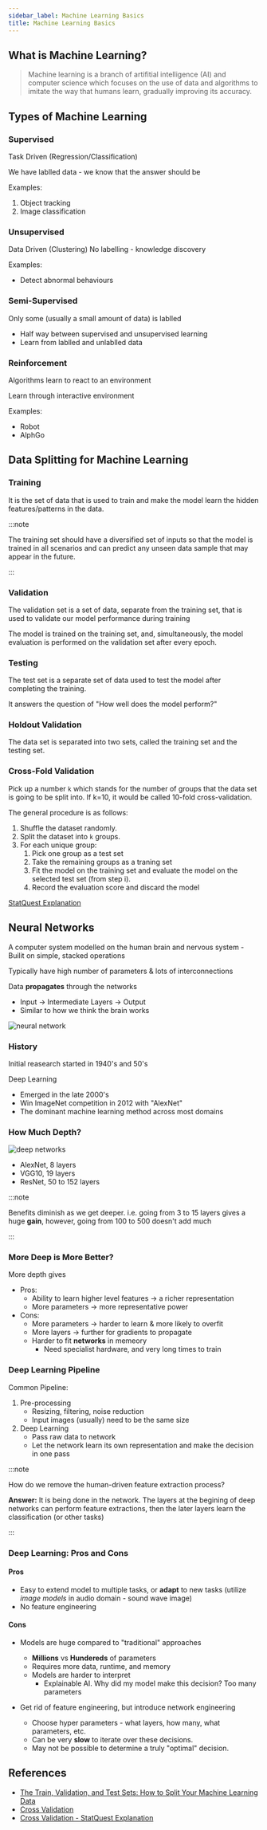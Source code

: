 ```yaml
---
sidebar_label: Machine Learning Basics
title: Machine Learning Basics
---
```


## What is Machine Learning?

> Machine learning is a branch of artifitial intelligence (AI) and computer science which focuses on the use of data and algorithms to imitate the way that humans learn, gradually improving its accuracy.

## Types of Machine Learning

### Supervised

Task Driven (Regression/Classification)

We have lablled data - we know that the answer should be

Examples:

1. Object tracking
2. Image classification

### Unsupervised

Data Driven (Clustering)
No labelling - knowledge discovery

Examples:

- Detect abnormal behaviours

### Semi-Supervised

Only some (usually a small amount of data) is lablled

- Half way between supervised and unsupervised learning
- Learn from lablled and unlablled data

### Reinforcement

Algorithms learn to react to an environment

Learn through interactive environment

Examples:

- Robot
- AlphGo

## Data Splitting for Machine Learning

### Training

It is the set of data that is used to train and make the model learn the hidden features/patterns in the data.

:::note

The training set should have a diversified set of inputs so that the model is trained in all scenarios and can predict any unseen data sample that may appear in the future.

:::

### Validation

The validation set is a set of data, separate from the training set, that is used to validate our model performance during training

The model is trained on the training set, and, simultaneously, the model evaluation is performed on the validation set after every epoch.

### Testing

The test set is a separate set of data used to test the model after completing the training.

It answers the question of "How well does the model perform?"

### Holdout Validation

The data set is separated into two sets, called the training set and the testing set.

### Cross-Fold Validation

Pick up a number `k` which stands for the number of groups that the data set is going to be split into. If k=10, it would be called 10-fold cross-validation.

The general procedure is as follows:

1. Shuffle the dataset randomly.
2. Split the dataset into `k` groups.
3. For each unique group:
   1. Pick one group as a test set
   2. Take the remaining groups as a traning set
   3. Fit the model on the training set and evaluate the model on the selected test set (from step i).
   4. Record the evaluation score and discard the model

[StatQuest Explanation](https://www.youtube.com/watch?v=fSytzGwwBVw&t=78s)

## Neural Networks

A computer system modelled on the human brain and nervous system - Builit on simple, stacked operations

Typically have high number of parameters & lots of interconnections

Data **propagates** through the networks

- Input -> Intermediate Layers -> Output
- Similar to how we think the brain works

![neural network](./_assets-01/Neural_network_example.png)

### History

Initial reasearch started in 1940's and 50's

Deep Learning

- Emerged in the late 2000's
- Win ImageNet competition in 2012 with "AlexNet"
- The dominant machine learning method across most domains

### How Much Depth?

![deep networks](_assets-01/deep_networks.jpg)

- AlexNet, 8 layers
- VGG10, 19 layers
- ResNet, 50 to 152 layers

:::note

Benefits diminish as we get deeper. i.e. going from 3 to 15 layers gives a huge **gain**, however, going from 100 to 500 doesn't add much

:::

### More Deep is More Better?

More depth gives

- Pros:
  - Ability to learn higher level features -> a richer representation
  - More parameters -> more representative power
- Cons:
  - More parameters -> harder to learn & more likely to overfit
  - More layers -> further for gradients to propagate
  - Harder to fit **networks** in memeory
    - Need specialist hardware, and very long times to train

### Deep Learning Pipeline

Common Pipeline:

1. Pre-processing
   - Resizing, filtering, noise reduction
   - Input images (usually) need to be the same size
2. Deep Learning
   - Pass raw data to network
   - Let the network learn its own representation and make the decision in one pass

:::note

How do we remove the human-driven feature extraction process?

**Answer:** It is being done in the network. The layers at the begining of deep networks can perform feature extractions, then the later layers learn the classification (or other tasks)

:::

### Deep Learning: Pros and Cons

#### Pros

- Easy to extend model to multiple tasks, or **adapt** to new tasks (utilize _image models_ in audio domain - sound wave image)
- No feature engineering

#### Cons

- Models are huge compared to "traditional" approaches

  - **Millions** vs **Hundereds** of parameters
  - Requires more data, runtime, and memory
  - Models are harder to interpret
    - Explainable AI. Why did my model make this decision? Too many parameters

- Get rid of feature engineering, but introduce network engineering
  - Choose hyper parameters - what layers, how many, what parameters, etc.
  - Can be very **slow** to iterate over these decisions.
  - May not be possible to determine a truly "optimal" decision.

## References

- [The Train, Validation, and Test Sets: How to Split Your Machine Learning Data](https://www.v7labs.com/blog/train-validation-test-set)
- [Cross Validation](https://www.cs.cmu.edu/~schneide/tut5/node42.html)
- [Cross Validation - StatQuest Explanation](https://www.youtube.com/watch?v=fSytzGwwBVw&t=78s)
